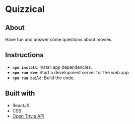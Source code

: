 # Quizzical

## About

Have fun and answer some questions about movies.

## Instructions

- **`npm install`**: Install app dependencies.
- **`npm run dev`**: Start a development server for the web app.
- **`npm run build`**: Build the code.

## Built with

- ReactJS.
- CSS
- [Open Trivia API](https://opentdb.com/api_config.php).
